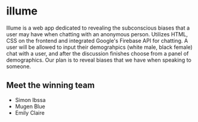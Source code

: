 # illume
Illume is a web app dedicated to revealing the subconscious biases that a user may have when chatting with an anonymous person. Utilizes HTML, CSS on the frontend and integrated Google's Firebase API for chatting. A user will be allowed to input their demograhpics (white male, black female) chat with a user, and after the discussion finishes choose from a panel of demographics. Our plan is to reveal biases that we have when speaking to someone.

## Meet the winning team
* Simon Ibssa
* Mugen Blue
* Emily Claire
